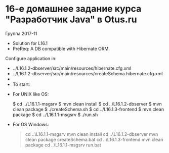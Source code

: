 # 16-e домашнее задание курса "Разработчик Java" в Otus.ru

Группа 2017-11
 * Solution for L16.1
 * PreReq: A DB compatible with Hibernate ORM.

Configure application in:
 *   ../L16.1.2-dbserver/src/main/resources/hibernate.cfg.xml
 *   ../L16.1.2-dbserver/src/main/resources/createSchema.hibernate.cfg.xml
 *
 * To start:

 - For UNIX like OS:

    $ cd ../L16.1.1-msgsrv
    $ mvn clean install
    $ cd  ../L16.1.2-dbserver
    $ mvn clean package
    $ ./createSchema.sh
    $ cd ../L16.1.3-frontend
    $ mvn clean package
    $ cd ../L16.1.1-msgsrv
    $ ./run.sh

 - For OS Windows:

    > cd ..\L16.1.1-msgsrv
    > mvn clean install
    > cd ..\L16.1.2-dbserver
    > mvn clean package
    > createSchema.bat
    > cd ..\L16.1.3-frontend
    > mvn clean package
    > cd ..\L16.1.1-msgsrv
    > run.bat
